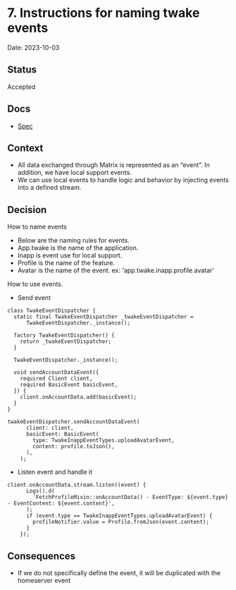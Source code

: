 # 7. Instructions for naming twake events

Date: 2023-10-03

## Status

Accepted

## Docs

- [Spec](https://spec.matrix.org/v1.6/#events)

## Context

- All data exchanged through Matrix is represented as an “event”. In addition, we have local support events.
- We can use local events to handle logic and behavior by injecting events into a defined stream.

## Decision

How to name events
- Below are the naming rules for events.
- App.twake is the name of the application.
- Inapp is event use for local support.
- Profile is the name of the feature.
- Avatar is the name of the event.
 ex: 'app.twake.inapp.profile.avatar'   

How to use events.
- Send event

```
class TwakeEventDispatcher {
  static final TwakeEventDispatcher _twakeEventDispatcher =
      TwakeEventDispatcher._instance();

  factory TwakeEventDispatcher() {
    return _twakeEventDispatcher;
  }

  TwakeEventDispatcher._instance();

  void sendAccountDataEvent({
    required Client client,
    required BasicEvent basicEvent,
  }) {
    client.onAccountData.add(basicEvent);
  }
}

twakeEventDispatcher.sendAccountDataEvent(
      client: client,
      basicEvent: BasicEvent(
        type: TwakeInappEventTypes.uploadAvatarEvent,
        content: profile.toJson(),
      ),
    );
```
- Listen event and handle it

```
client.onAccountData.stream.listen((event) {
      Logs().d(
        'FetchProfileMixin::onAccountData() - EventType: ${event.type} - EventContent: ${event.content}',
      );
      if (event.type == TwakeInappEventTypes.uploadAvatarEvent) {
        profileNotifier.value = Profile.fromJson(event.content);
      }
    });
```

## Consequences

- If we do not specifically define the event, it will be duplicated with the homeserver event